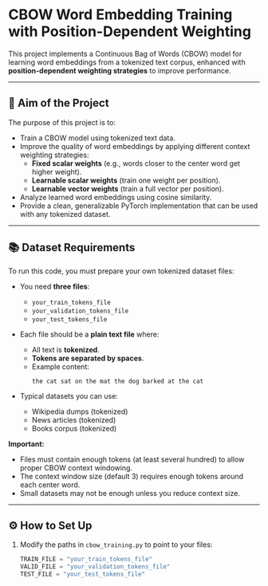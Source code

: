 # CBOW Word Embedding Training with Position-Dependent Weighting

This project implements a Continuous Bag of Words (CBOW) model for learning word embeddings from a tokenized text corpus, enhanced with **position-dependent weighting strategies** to improve performance.

---

## 🎯 Aim of the Project

The purpose of this project is to:
- Train a CBOW model using tokenized text data.
- Improve the quality of word embeddings by applying different context weighting strategies:
  - **Fixed scalar weights** (e.g., words closer to the center word get higher weight).
  - **Learnable scalar weights** (train one weight per position).
  - **Learnable vector weights** (train a full vector per position).
- Analyze learned word embeddings using cosine similarity.
- Provide a clean, generalizable PyTorch implementation that can be used with any tokenized dataset.

---

## 📚 Dataset Requirements

To run this code, you must prepare your own tokenized dataset files:

- You need **three files**:
  - `your_train_tokens_file`
  - `your_validation_tokens_file`
  - `your_test_tokens_file`

- Each file should be a **plain text file** where:
  - All text is **tokenized**.
  - **Tokens are separated by spaces**.
  - Example content:
    ```
    the cat sat on the mat the dog barked at the cat
    ```
- Typical datasets you can use:
  - Wikipedia dumps (tokenized)
  - News articles (tokenized)
  - Books corpus (tokenized)

**Important:**  
- Files must contain enough tokens (at least several hundred) to allow proper CBOW context windowing.
- The context window size (default 3) requires enough tokens around each center word.
- Small datasets may not be enough unless you reduce context size.

---

## ⚙️ How to Set Up

1. Modify the paths in `cbow_training.py` to point to your files:
   ```python
   TRAIN_FILE = "your_train_tokens_file"
   VALID_FILE = "your_validation_tokens_file"
   TEST_FILE = "your_test_tokens_file"
